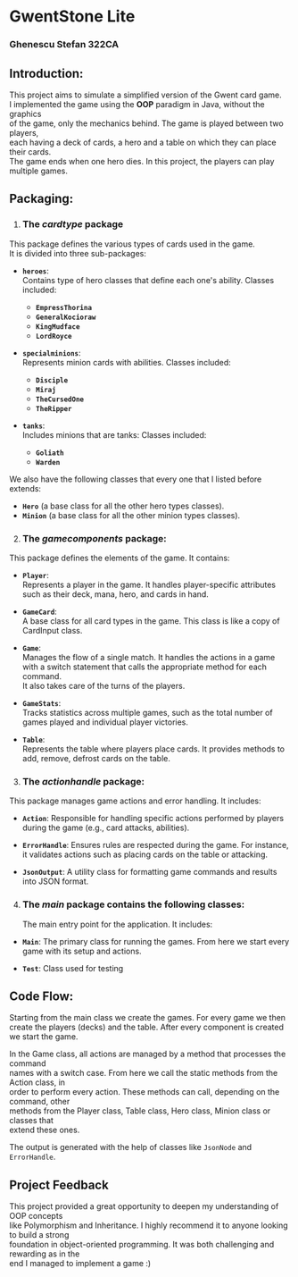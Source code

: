 # GwentStone Lite
### Ghenescu Stefan 322CA

## Introduction:

This project aims to simulate a simplified version of the Gwent card game.  
I implemented the game using the **OOP** paradigm in Java, without the graphics  
of the game, only the mechanics behind. The game is played between two players,  
each having a deck of cards, a hero and a table on which they can place their cards.  
The game ends when one hero dies. In this project, the players can play multiple games.

## Packaging:

1. ### The _cardtype_ package
This package defines the various types of cards used in the game.  
It is divided into three sub-packages:

- **`heroes`**:  
  Contains type of hero classes that define each one's ability. Classes included:
  - **`EmpressThorina`**
  - **`GeneralKocioraw`**
  - **`KingMudface`**
  - **`LordRoyce`**


- **`specialminions`**:  
  Represents minion cards with abilities. Classes included:
  - **`Disciple`**
  - **`Miraj`**
  - **`TheCursedOne`**
  - **`TheRipper`**


- **`tanks`**:  
  Includes minions that are tanks: Classes included:
  - **`Goliath`**
  - **`Warden`**

We also have the following classes that every one that I listed before extends:
- **`Hero`** (a base class for all the other hero types classes).
- **`Minion`** (a base class for all the other minion types classes).

2. ### The _**gamecomponents**_ package:
This package defines the elements of the game. It contains:
- **`Player`**:  
  Represents a player in the game. It handles player-specific attributes such as their deck, mana, hero, and cards in hand.


- **`GameCard`**:  
  A base class for all card types in the game. This class is like a copy of CardInput class.


- **`Game`**:  
  Manages the flow of a single match. It handles the actions in a game with a switch statement that calls the appropriate method for each command.  
  It also takes care of the turns of the players.


- **`GameStats`**:  
  Tracks statistics across multiple games, such as the total number of games played and individual player victories.


- **`Table`**:  
  Represents the table where players place cards. It provides methods to add, remove, defrost cards on the table.

3. ### The _actionhandle_ package:
This package manages game actions and error handling. It includes:
- **`Action`**: Responsible for handling specific actions performed by players during the game (e.g., card attacks, abilities).


- **`ErrorHandle`**: Ensures rules are respected during the game. For instance, it validates actions such as placing cards on the table or attacking.


- **`JsonOutput`**: A utility class for formatting game commands and results into JSON format.

4. ### The _main_ package contains the following classes:
   The main entry point for the application. It includes:
- **`Main`**: The primary class for running the games. From here we start every game with its setup and actions.


- **`Test`**: Class used for testing

## Code Flow:
Starting from the main class we create the games. For every game we then  
create the players (decks) and the table. After every component is created we start the game.

In the Game class, all actions are managed by a method that processes the command  
names with a switch case. From here we call the static methods from the Action class, in  
order to perform every action. These methods can call, depending on the command, other  
methods from the Player class, Table class, Hero class, Minion class or classes that  
extend these ones.

The output is generated with the help of classes like `JsonNode` and `ErrorHandle`.

## Project Feedback

This project provided a great opportunity to deepen my understanding of OOP concepts  
like Polymorphism and Inheritance. I highly recommend it to anyone looking to build a strong  
foundation in object-oriented programming. It was both challenging and rewarding as in the  
end I managed to implement a game :)  
